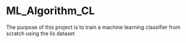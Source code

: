 # ML_Algorithm_CL
The purpose of this project is to train a machine learning classifier from scratch using the Iis dataset



